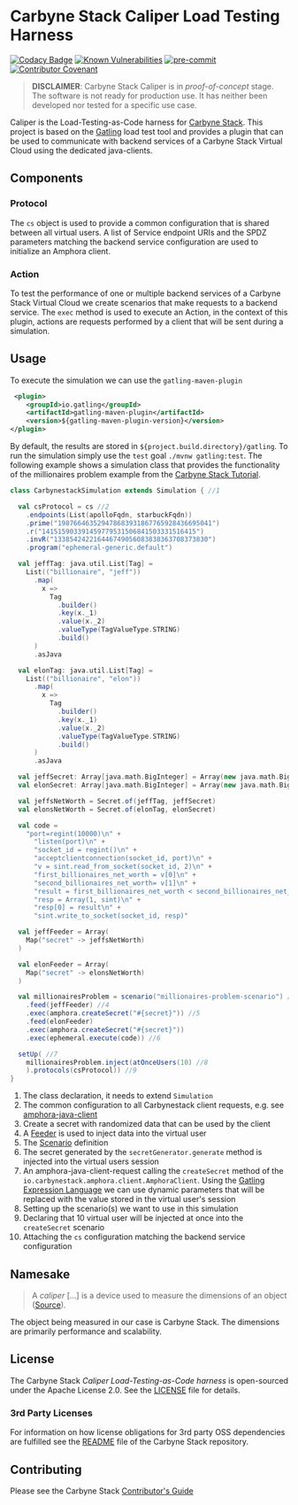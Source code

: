 # Carbyne Stack Caliper Load Testing Harness

[![Codacy Badge](https://app.codacy.com/project/badge/Grade/233198c332f3486ea69057fb9938917e)](https://app.codacy.com/gh/carbynestack/caliper/dashboard?utm_source=gh&utm_medium=referral&utm_content=&utm_campaign=Badge_grade)
[![Known Vulnerabilities](https://snyk.io/test/github/carbynestack/caliper/badge.svg)](https://snyk.io/test/github/carbynestack/caliper)
[![pre-commit](https://img.shields.io/badge/pre--commit-enabled-brightgreen?logo=pre-commit&logoColor=white)](https://github.com/pre-commit/pre-commit)
[![Contributor Covenant](https://img.shields.io/badge/Contributor%20Covenant-2.1-4baaaa.svg)](CODE_OF_CONDUCT.md)

> **DISCLAIMER**: Carbyne Stack Caliper is in *proof-of-concept* stage. The
> software is not ready for production use. It has neither been developed nor
> tested for a specific use case.

Caliper is the Load-Testing-as-Code harness for
[Carbyne Stack](https://github.com/carbynestack). This project is based on the
[Gatling](https://github.com/gatling/gatling) load test tool and provides a
plugin that can be used to communicate with backend services of a Carbyne Stack
Virtual Cloud using the dedicated java-clients.

## Components

### Protocol

The `cs` object is used to provide a common configuration that is shared between
all virtual users. A list of Service endpoint URIs and the SPDZ parameters
matching the backend service configuration are used to initialize an Amphora
client.

### Action

To test the performance of one or multiple backend services of a Carbyne Stack
Virtual Cloud we create scenarios that make requests to a backend service. The
`exec` method is used to execute an Action, in the context of this plugin,
actions are requests performed by a client that will be sent during a
simulation.

## Usage

To execute the simulation we can use the `gatling-maven-plugin`

```xml
 <plugin>
    <groupId>io.gatling</groupId>
    <artifactId>gatling-maven-plugin</artifactId>
    <version>${gatling-maven-plugin-version}</version>
</plugin>
```

By default, the results are stored in `${project.build.directory}/gatling`. To
run the simulation simply use the `test` goal `./mvnw gatling:test`. The
following example shows a simulation class that provides the functionality of
the millionaires problem example from the
[Carbyne Stack Tutorial](https://carbynestack.io/getting-started/millionaires/).

```scala
class CarbynestackSimulation extends Simulation { //1

  val csProtocol = cs //2
    .endpoints(List(apolloFqdn, starbuckFqdn))
    .prime("198766463529478683931867765928436695041")
    .r("141515903391459779531506841503331516415")
    .invR("133854242216446749056083838363708373830")
    .program("ephemeral-generic.default")

  val jeffTag: java.util.List[Tag] =
    List(("billionaire", "jeff"))
      .map(
        x =>
          Tag
            .builder()
            .key(x._1)
            .value(x._2)
            .valueType(TagValueType.STRING)
            .build()
      )
      .asJava

  val elonTag: java.util.List[Tag] =
    List(("billionaire", "elon"))
      .map(
        x =>
          Tag
            .builder()
            .key(x._1)
            .value(x._2)
            .valueType(TagValueType.STRING)
            .build()
      )
      .asJava

  val jeffSecret: Array[java.math.BigInteger] = Array(new java.math.BigInteger("180"))
  val elonSecret: Array[java.math.BigInteger] = Array(new java.math.BigInteger("177"))

  val jeffsNetWorth = Secret.of(jeffTag, jeffSecret)
  val elonsNetWorth = Secret.of(elonTag, elonSecret)

  val code =
    "port=regint(10000)\n" +
      "listen(port)\n" +
      "socket_id = regint()\n" +
      "acceptclientconnection(socket_id, port)\n" +
      "v = sint.read_from_socket(socket_id, 2)\n" +
      "first_billionaires_net_worth = v[0]\n" +
      "second_billionaires_net_worth= v[1]\n" +
      "result = first_billionaires_net_worth < second_billionaires_net_worth\n" +
      "resp = Array(1, sint)\n" +
      "resp[0] = result\n" +
      "sint.write_to_socket(socket_id, resp)"

  val jeffFeeder = Array(
    Map("secret" -> jeffsNetWorth)
  )

  val elonFeeder = Array(
    Map("secret" -> elonsNetWorth)
  )

  val millionairesProblem = scenario("millionaires-problem-scenario") //3
    .feed(jeffFeeder) //4
    .exec(amphora.createSecret("#{secret}")) //5
    .feed(elonFeeder)
    .exec(amphora.createSecret("#{secret}"))
    .exec(ephemeral.execute(code)) //6

  setUp( //7
    millionairesProblem.inject(atOnceUsers(10) //8
    ).protocols(csProtocol)) //9
}
```

1. The class declaration, it needs to extend `Simulation`
1. The common configuration to all Carbynestack client requests, e.g. see
   [amphora-java-client](https://github.com/carbynestack/amphora/blob/master/amphora-java-client/README.md)
1. Create a secret with randomized data that can be used by the client
1. A
   [Feeder](https://gatling.io/docs/gatling/reference/current/core/session/feeder/)
   is used to inject data into the virtual user
1. The
   [Scenario](https://gatling.io/docs/gatling/reference/current/core/scenario/)
   definition
1. The secret generated by the `secretGenerator.generate` method is injected
   into the virtual users session
1. An amphora-java-client-request calling the `createSecret` method of the
   `io.carbynestack.amphora.client.AmphoraClient`. Using the
   [Gatling Expression Language](https://gatling.io/docs/gatling/reference/current/core/session/el/)
   we can use dynamic parameters that will be replaced with the value stored in
   the virtual user's session
1. Setting up the scenario(s) we want to use in this simulation
1. Declaring that 10 virtual user will be injected at once into the
   `createSecret` scenario
1. Attaching the `cs` configuration matching the backend service configuration

## Namesake

> A *caliper* \[...\] is a device used to measure the dimensions of an object
> ([Source](https://en.wikipedia.org/wiki/Calipers)).

The object being measured in our case is Carbyne Stack. The dimensions are
primarily performance and scalability.

## License

The Carbyne Stack *Caliper Load-Testing-as-Code harness* is open-sourced under
the Apache License 2.0. See the [LICENSE](LICENSE) file for details.

### 3rd Party Licenses

For information on how license obligations for 3rd party OSS dependencies are
fulfilled see the [README](https://github.com/carbynestack/carbynestack) file of
the Carbyne Stack repository.

## Contributing

Please see the Carbyne Stack
[Contributor's Guide](https://github.com/carbynestack/carbynestack/blob/master/CONTRIBUTING.md)
